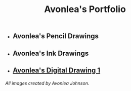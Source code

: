 <!--HERE IS THE DOCTYPE-->
<!DOCTYPE html>
<html lang="en">

  <!--HERE IS THE HEAD-->
  <head>
    <title>Avonlea</title>
  </head>

<!--HERE IS THE BODY-->
<body>
<!--HERE IS FIRST SEMANTIC ELEMENT-->
  <header>
    <!--HERE IS THE SECOND SEMANTIC ELEMENT-->
    <h1>Avonlea's Portfolio</h1>
  </header>
  <!--HERE IS THE THIRD SEMANTIC ELEMENT-->
  <main>
    <!--HERE IS THE LIST WITH 3 ITEMS-->
    <ul>
      <li><h2>Avonlea's Pencil Drawings</h2></li>
      <li><h2>Avonlea's Ink Drawings</h2></li>
      <li><h2><a href="https://github.com/iteratingrachel/iteratingrachel.github.io/blob/main/AvDigital1.jpg">Avonlea's Digital Drawing 1</a></h2></li>
    </ul>
  </main>

<footer> 
  <h6>All images created by Avonlea Johnson.</h6>
</footer>
</body>

</html>

